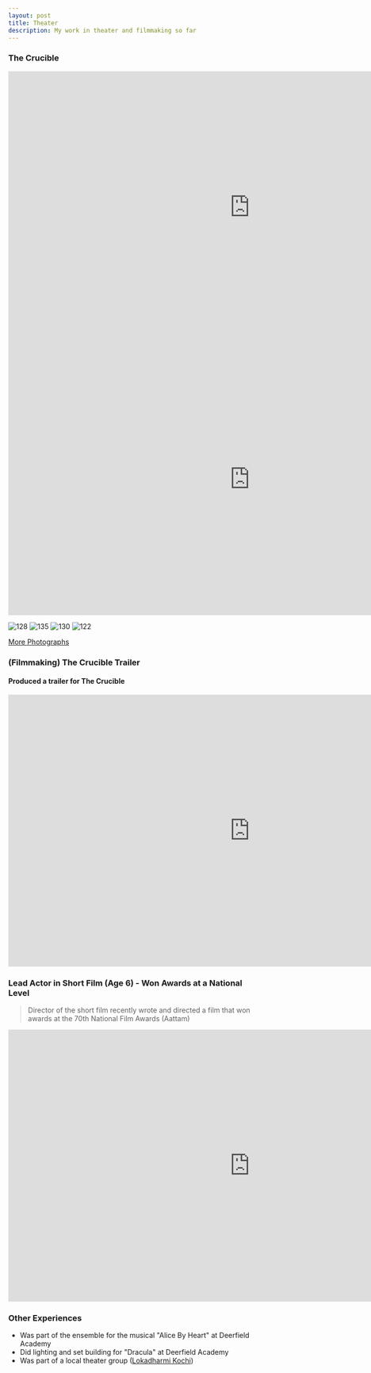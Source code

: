 ```yaml
---
layout: post
title: Theater
description: My work in theater and filmmaking so far
---
```

### The Crucible
<iframe width="974" height="548" src="https://www.youtube.com/embed/EYOf3Q8GYZ0" title="Crucible Clip" frameborder="0" allow="accelerometer; autoplay; clipboard-write; encrypted-media; gyroscope; picture-in-picture; web-share" referrerpolicy="strict-origin-when-cross-origin" allowfullscreen></iframe>

<iframe width="974" height="548" src="https://www.youtube.com/embed/3_A14LJjRNY" title="Crucible Clip" frameborder="0" allow="accelerometer; autoplay; clipboard-write; encrypted-media; gyroscope; picture-in-picture; web-share" referrerpolicy="strict-origin-when-cross-origin" allowfullscreen></iframe>

![128](https://github.com/user-attachments/assets/c967192a-7c64-4e1d-a667-334e0e266496)
![135](https://github.com/user-attachments/assets/a102ff72-dca1-443a-adf0-0c92e88f6226)
![130](https://github.com/user-attachments/assets/eed65934-5e31-4199-aab0-976f91a9e453)
![122](https://github.com/user-attachments/assets/643f7892-9134-404f-ad82-d219ce63b228)

[More Photographs](https://zobro23.pic-time.com/-crucible)

### (Filmmaking) The Crucible Trailer
#### Produced a trailer for The Crucible
<iframe width="974" height="548" src="https://www.youtube.com/embed/l_0EsAnysqo" title="&quot;The Crucible&quot; at Deerfield Academy" frameborder="0" allow="accelerometer; autoplay; clipboard-write; encrypted-media; gyroscope; picture-in-picture; web-share" referrerpolicy="strict-origin-when-cross-origin" allowfullscreen></iframe>

### Lead Actor in Short Film (Age 6) - Won Awards at a National Level
> Director of the short film recently wrote and directed a film that won awards at the 70th National Film Awards (Aattam)

<iframe width="974" height="548" src="https://www.youtube.com/embed/S27k1HRtLXA" title="Adrishyam - The invisible strand. Short Film" frameborder="0" allow="accelerometer; autoplay; clipboard-write; encrypted-media; gyroscope; picture-in-picture" allowfullscreen></iframe>

### Other Experiences
- Was part of the ensemble for the musical "Alice By Heart" at Deerfield Academy
- Did lighting and set building for "Dracula" at Deerfield Academy
- Was part of a local theater group ([Lokadharmi Kochi](https://lokadharmi.org/))
